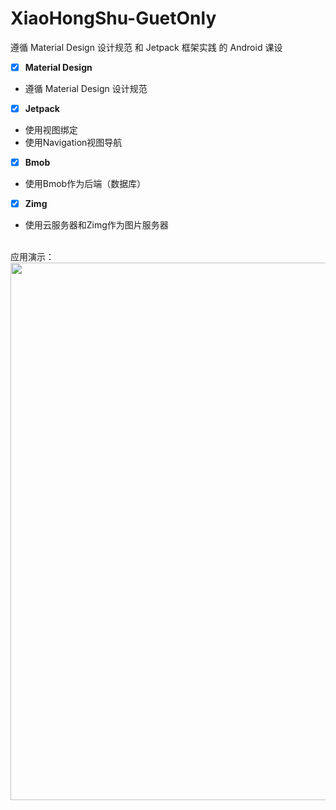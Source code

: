 # XiaoHongShu-GuetOnly
遵循 Material Design 设计规范 和 Jetpack 框架实践 的 Android 课设

* [x] **Material Design**
*  遵循 Material Design 设计规范
* [x] **Jetpack**
* 使用视图绑定
* 使用Navigation视图导航
* [x] **Bmob**
* 使用Bmob作为后端（数据库）
* [x] **Zimg**
* 使用云服务器和Zimg作为图片服务器
<br>
应用演示：
<img src="https://github.com/GKeC11/XiaoHongShu-GuetOnly/blob/main/art/SVID_20201025_160648_1.gif" alt="" title="" width="640" height="860" />

